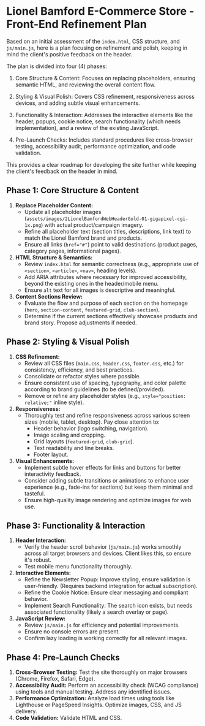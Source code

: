 # Lionel Bamford E-Commerce Store - Front-End Refinement Plan

Based on an initial assessment of the `index.html`, CSS structure, and `js/main.js`, here is a plan focusing on refinement and polish, keeping in mind the client's positive feedback on the header.

The plan is divided into four (4) phases:

1. Core Structure & Content: Focuses on replacing placeholders, ensuring semantic HTML, and reviewing the overall content flow.

2. Styling & Visual Polish: Covers CSS refinement, responsiveness across devices, and adding subtle visual 
enhancements.

3. Functionality & Interaction: Addresses the interactive elements like the header, popups, cookie notice, search functionality (which needs implementation), and a review of the existing JavaScript.

4. Pre-Launch Checks: Includes standard procedures like cross-browser testing, accessibility audit, performance optimization, and code validation.

This provides a clear roadmap for developing the site further while keeping the client's feedback on the header in mind.

## Phase 1: Core Structure & Content

1.  **Replace Placeholder Content:**
    *   Update all placeholder images (`assets/images/2LionelBamfordWebHeaderGold-01-gigapixel-cgi-1x.png`) with actual product/campaign imagery.
    *   Refine all placeholder text (section titles, descriptions, link text) to match the Lionel Bamford brand and products.
    *   Ensure all links (`href="#"`) point to valid destinations (product pages, category pages, informational pages).
2.  **HTML Structure & Semantics:**
    *   Review `index.html` for semantic correctness (e.g., appropriate use of `<section>`, `<article>`, `<nav>`, heading levels).
    *   Add ARIA attributes where necessary for improved accessibility, beyond the existing ones in the header/mobile menu.
    *   Ensure `alt` text for all images is descriptive and meaningful.
3.  **Content Sections Review:**
    *   Evaluate the flow and purpose of each section on the homepage (`hero`, `section-content`, `featured-grid`, `club-section`).
    *   Determine if the current sections effectively showcase products and brand story. Propose adjustments if needed.

## Phase 2: Styling & Visual Polish

1.  **CSS Refinement:**
    *   Review all CSS files (`main.css`, `header.css`, `footer.css`, etc.) for consistency, efficiency, and best practices.
    *   Consolidate or refactor styles where possible.
    *   Ensure consistent use of spacing, typography, and color palette according to brand guidelines (to be defined/provided).
    *   Remove or refine any placeholder styles (e.g., `style="position: relative;"` inline style).
2.  **Responsiveness:**
    *   Thoroughly test and refine responsiveness across various screen sizes (mobile, tablet, desktop). Pay close attention to:
        *   Header behavior (logo switching, navigation).
        *   Image scaling and cropping.
        *   Grid layouts (`featured-grid`, `club-grid`).
        *   Text readability and line breaks.
        *   Footer layout.
3.  **Visual Enhancements:**
    *   Implement subtle hover effects for links and buttons for better interactivity feedback.
    *   Consider adding subtle transitions or animations to enhance user experience (e.g., fade-ins for sections) but keep them minimal and tasteful.
    *   Ensure high-quality image rendering and optimize images for web use.

## Phase 3: Functionality & Interaction

1.  **Header Interaction:**
    *   Verify the header scroll behavior (`js/main.js`) works smoothly across all target browsers and devices. Client likes this, so ensure it's robust.
    *   Test mobile menu functionality thoroughly.
2.  **Interactive Elements:**
    *   Refine the Newsletter Popup: Improve styling, ensure validation is user-friendly. (Requires backend integration for actual subscription).
    *   Refine the Cookie Notice: Ensure clear messaging and compliant behavior.
    *   Implement Search Functionality: The search icon exists, but needs associated functionality (likely a search overlay or page).
3.  **JavaScript Review:**
    *   Review `js/main.js` for efficiency and potential improvements.
    *   Ensure no console errors are present.
    *   Confirm lazy loading is working correctly for all relevant images.

## Phase 4: Pre-Launch Checks

1.  **Cross-Browser Testing:** Test the site thoroughly on major browsers (Chrome, Firefox, Safari, Edge).
2.  **Accessibility Audit:** Perform an accessibility check (WCAG compliance) using tools and manual testing. Address any identified issues.
3.  **Performance Optimization:** Analyze load times using tools like Lighthouse or PageSpeed Insights. Optimize images, CSS, and JS delivery.
4.  **Code Validation:** Validate HTML and CSS.
